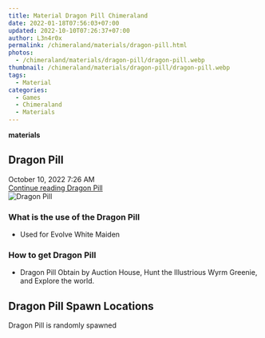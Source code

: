 ```yaml
---
title: Material Dragon Pill Chimeraland
date: 2022-01-18T07:56:03+07:00
updated: 2022-10-10T07:26:37+07:00
author: L3n4r0x
permalink: /chimeraland/materials/dragon-pill.html
photos:
  - /chimeraland/materials/dragon-pill/dragon-pill.webp
thumbnail: /chimeraland/materials/dragon-pill/dragon-pill.webp
tags:
  - Material
categories:
  - Games
  - Chimeraland
  - Materials
---
```


<section id="bootstrap-wrapper">
  <link
    rel="stylesheet"
    href="https://rawcdn.githack.com/dimaslanjaka/Web-Manajemen/bb6505ea081a75a7c845f65fb9d939276931c82f/css/bootstrap-4.5-wrapper.css"
  />
  <div
    class="row g-0 border rounded overflow-hidden flex-md-row mb-4 shadow-sm position-relative bg-light text-dark"
  >
    <div class="col p-4 d-flex flex-column position-static">
      <strong class="d-inline-block mb-2 text-success">materials</strong>
      <h2 class="mb-0">Dragon Pill</h2>
      <div class="mb-1 text-muted">October 10, 2022 7:26 AM</div>
      <a
        href="/chimeraland/materials/dragon-pill.html"
        class="stretched-link d-none"
        >Continue reading Dragon Pill</a
      >
    </div>
    <div class="col-auto d-none d-lg-block">
      <img
        src="/chimeraland/materials/dragon-pill/dragon-pill.webp"
        alt="Dragon Pill"
      />
    </div>
  </div>
  <div class="row bg-light text-dark">
    <div class="col-lg-6 col-12 mb-2">
      <div class="card">
        <div class="card-body">
          <h3 class="card-title">What is the use of the Dragon Pill</h3>
          <div class="card-text">
            <ul>
              <li>Used for Evolve White Maiden</li>
            </ul>
          </div>
        </div>
      </div>
    </div>
    <div class="col-lg-6 col-12 mb-2">
      <div class="card">
        <div class="card-body">
          <h3 class="card-title">How to get Dragon Pill</h3>
          <div class="card-text">
            <ul>
              <li>
                Dragon Pill Obtain by Auction House, Hunt the Illustrious Wyrm
                Greenie, and Explore the world.
              </li>
            </ul>
          </div>
        </div>
      </div>
    </div>
    <div class="col-12 mb-2">
      <h2>Dragon Pill Spawn Locations</h2>
      <p>Dragon Pill is randomly spawned</p>
    </div>
  </div>
</section>